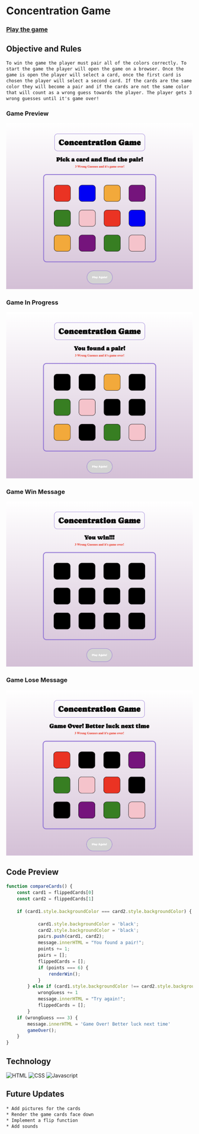 # Concentration Game

### [Play the game](https://janicavc.github.io/Concentration-Game/)


## Objective and Rules
    To win the game the player must pair all of the colors correctly. To start the game the player will open the game on a browser. Once the game is open the player will select a card, once the first card is chosen the player will select a second card. If the cards are the same color they will become a pair and if the cards are not the same color that will count as a wrong guess towards the player. The player gets 3 wrong guesses until it's game over!

### Game Preview
![initial](images/GameStart.png)

### Game In Progress
![midgame](images/GameInProgress.png)

### Game Win Message
![winner](images/GameWin.png)

### Game Lose Message
![loser](images/GameLose.png)

## Code Preview
```js
function compareCards() {
    const card1 = flippedCards[0]
    const card2 = flippedCards[1]

    if (card1.style.backgroundColor === card2.style.backgroundColor) {

            card1.style.backgroundColor = 'black';
            card2.style.backgroundColor = 'black';
            pairs.push(card1, card2);
            message.innerHTML = "You found a pair!"; 
            points += 1;
            pairs = [];
            flippedCards = [];
            if (points === 6) {
                renderWin();
            }
        } else if (card1.style.backgroundColor !== card2.style.backgroundColor) {
            wrongGuess += 1
            message.innerHTML = "Try again!";
            flippedCards = [];
        }
    if (wrongGuess === 3) {
        message.innerHTML = 'Game Over! Better luck next time'
        gameOver();
    }
}
```

## Technology
![HTML](https://img.shields.io/badge/html5-%23E34F26.svg?style=for-the-badge&logo=html5&logoColor=white)
![CSS](https://img.shields.io/badge/CSS3-1572B6?style=for-the-badge&logo=css3&logoColor=white)
![Javascript](https://img.shields.io/badge/JavaScript-323330?style=for-the-badge&logo=javascript&logoColor=F7DF1E)

## Future Updates
    * Add pictures for the cards
    * Render the game cards face down
    * Implement a flip function
    * Add sounds
